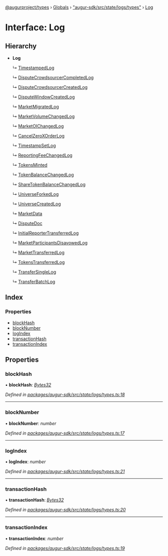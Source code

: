 [@augurproject/types](../README.md) › [Globals](../globals.md) › ["augur-sdk/src/state/logs/types"](../modules/_augur_sdk_src_state_logs_types_.md) › [Log](_augur_sdk_src_state_logs_types_.log.md)

# Interface: Log

## Hierarchy

* **Log**

  ↳ [TimestampedLog](_augur_sdk_src_state_logs_types_.timestampedlog.md)

  ↳ [DisputeCrowdsourcerCompletedLog](_augur_sdk_src_state_logs_types_.disputecrowdsourcercompletedlog.md)

  ↳ [DisputeCrowdsourcerCreatedLog](_augur_sdk_src_state_logs_types_.disputecrowdsourcercreatedlog.md)

  ↳ [DisputeWindowCreatedLog](_augur_sdk_src_state_logs_types_.disputewindowcreatedlog.md)

  ↳ [MarketMigratedLog](_augur_sdk_src_state_logs_types_.marketmigratedlog.md)

  ↳ [MarketVolumeChangedLog](_augur_sdk_src_state_logs_types_.marketvolumechangedlog.md)

  ↳ [MarketOIChangedLog](_augur_sdk_src_state_logs_types_.marketoichangedlog.md)

  ↳ [CancelZeroXOrderLog](_augur_sdk_src_state_logs_types_.cancelzeroxorderlog.md)

  ↳ [TimestampSetLog](_augur_sdk_src_state_logs_types_.timestampsetlog.md)

  ↳ [ReportingFeeChangedLog](_augur_sdk_src_state_logs_types_.reportingfeechangedlog.md)

  ↳ [TokensMinted](_augur_sdk_src_state_logs_types_.tokensminted.md)

  ↳ [TokenBalanceChangedLog](_augur_sdk_src_state_logs_types_.tokenbalancechangedlog.md)

  ↳ [ShareTokenBalanceChangedLog](_augur_sdk_src_state_logs_types_.sharetokenbalancechangedlog.md)

  ↳ [UniverseForkedLog](_augur_sdk_src_state_logs_types_.universeforkedlog.md)

  ↳ [UniverseCreatedLog](_augur_sdk_src_state_logs_types_.universecreatedlog.md)

  ↳ [MarketData](_augur_sdk_src_state_logs_types_.marketdata.md)

  ↳ [DisputeDoc](_augur_sdk_src_state_logs_types_.disputedoc.md)

  ↳ [InitialReporterTransferredLog](_augur_sdk_src_state_logs_types_.initialreportertransferredlog.md)

  ↳ [MarketParticipantsDisavowedLog](_augur_sdk_src_state_logs_types_.marketparticipantsdisavowedlog.md)

  ↳ [MarketTransferredLog](_augur_sdk_src_state_logs_types_.markettransferredlog.md)

  ↳ [TokensTransferredLog](_augur_sdk_src_state_logs_types_.tokenstransferredlog.md)

  ↳ [TransferSingleLog](_augur_sdk_src_state_logs_types_.transfersinglelog.md)

  ↳ [TransferBatchLog](_augur_sdk_src_state_logs_types_.transferbatchlog.md)

## Index

### Properties

* [blockHash](_augur_sdk_src_state_logs_types_.log.md#blockhash)
* [blockNumber](_augur_sdk_src_state_logs_types_.log.md#blocknumber)
* [logIndex](_augur_sdk_src_state_logs_types_.log.md#logindex)
* [transactionHash](_augur_sdk_src_state_logs_types_.log.md#transactionhash)
* [transactionIndex](_augur_sdk_src_state_logs_types_.log.md#transactionindex)

## Properties

###  blockHash

• **blockHash**: *[Bytes32](../modules/_augur_sdk_src_state_logs_types_.md#bytes32)*

*Defined in [packages/augur-sdk/src/state/logs/types.ts:18](https://github.com/AugurProject/augur/blob/69c4be52bf/packages/augur-sdk/src/state/logs/types.ts#L18)*

___

###  blockNumber

• **blockNumber**: *number*

*Defined in [packages/augur-sdk/src/state/logs/types.ts:17](https://github.com/AugurProject/augur/blob/69c4be52bf/packages/augur-sdk/src/state/logs/types.ts#L17)*

___

###  logIndex

• **logIndex**: *number*

*Defined in [packages/augur-sdk/src/state/logs/types.ts:21](https://github.com/AugurProject/augur/blob/69c4be52bf/packages/augur-sdk/src/state/logs/types.ts#L21)*

___

###  transactionHash

• **transactionHash**: *[Bytes32](../modules/_augur_sdk_src_state_logs_types_.md#bytes32)*

*Defined in [packages/augur-sdk/src/state/logs/types.ts:20](https://github.com/AugurProject/augur/blob/69c4be52bf/packages/augur-sdk/src/state/logs/types.ts#L20)*

___

###  transactionIndex

• **transactionIndex**: *number*

*Defined in [packages/augur-sdk/src/state/logs/types.ts:19](https://github.com/AugurProject/augur/blob/69c4be52bf/packages/augur-sdk/src/state/logs/types.ts#L19)*
